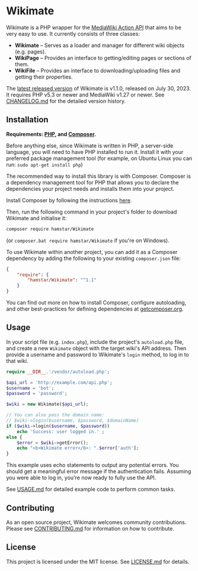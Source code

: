 # Wikimate

Wikimate is a PHP wrapper for the
[MediaWiki Action API](https://www.mediawiki.org/wiki/Special:MyLanguage/API:Main_page)
that aims to be very easy to use.
It currently consists of three classes:

- **Wikimate** – Serves as a loader and manager for different wiki objects (e.g. pages).
- **WikiPage** – Provides an interface to getting/editing pages or sections of them.
- **WikiFile** – Provides an interface to downloading/uploading files and getting their properties.

The [latest released version](https://github.com/hamstar/Wikimate/releases) of Wikimate
is v1.1.0, released on July 30, 2023.
It requires PHP v5.3 or newer and MediaWiki v1.27 or newer.
See [CHANGELOG.md](CHANGELOG.md) for the detailed version history.

## Installation

**Requirements: [PHP](https://php.net), and [Composer](https://getcomposer.org).**

Before anything else, since Wikimate is written in PHP, a server-side language,
you will need to have PHP installed to run it.
Install it with your preferred package management tool
(for example, on Ubuntu Linux you can run: `sudo apt-get install php`)

The recommended way to install this library is with Composer.
Composer is a dependency management tool for PHP
that allows you to declare the dependencies your project needs
and installs them into your project.

Install Composer by following the instructions [here](https://getcomposer.org/doc/00-intro.md).

Then, run the following command in your project's folder
to download Wikimate and initialise it:

```sh
composer require hamstar/Wikimate
```

(or `composer.bat require hamstar/Wikimate` if you're on Windows).

To use Wikimate within another project, you can add it as a Composer dependency
by adding the following to your existing `composer.json` file:

```json
{
    "require": {
        "hamstar/Wikimate": "^1.1"
    }
}
```

You can find out more on how to install Composer,
configure autoloading, and other best-practices for defining dependencies
at [getcomposer.org](https://getcomposer.org).

## Usage

In your script file (e.g. `index.php`), include the project's `autoload.php` file,
and create a new `Wikimate` object with the target wiki's API address.
Then provide a username and password to Wikimate's `login` method,
to log in to that wiki.

```php
require __DIR__.'/vendor/autoload.php';

$api_url = 'http://example.com/api.php';
$username = 'bot';
$password = 'password';

$wiki = new Wikimate($api_url);

// You can also pass the domain name:
// $wiki->login($username, $password, $domainName)
if ($wiki->login($username, $password))
	echo 'Success: user logged in.' ;
else {
	$error = $wiki->getError();
	echo "<b>Wikimate error</b>: ".$error['auth'];
}
```

This example uses echo statements to output any potential errors.
You should get a meaningful error message if the authentication fails.
Assuming you were able to log in, you're now ready to fully use the API.

See [USAGE.md](USAGE.md) for detailed example code to perform common tasks.

## Contributing

As an open source project, Wikimate welcomes community contributions.
Please see [CONTRIBUTING.md](CONTRIBUTING.md) for information on how to contribute.

## License

This project is licensed under the MIT license.
See [LICENSE.md](LICENSE.md) for details.
